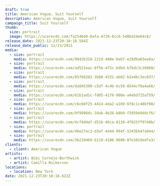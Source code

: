 ```yaml
---
draft: true
title: American Vogue, Suit Yourself
description: American Vogue, Suit Yourself
campaign_title: Suit Yourself
thumb:
  size: portrait
  image: https://ucarecdn.com/fa254040-8afa-4720-8cc6-5d0bd24e64c8/
release_date: 2021-12-23T20:10:18.594Z
release_date_public: 12/23/2021
media:
  - size: portrait
    media: https://ucarecdn.com/9042b318-221d-480e-beb7-e28d9a03ea8a/
  - size: portrait
    media: https://ucarecdn.com/ad521eac-8f5b-475c-bdbd-b7bdc3c26068/
  - size: portrait
    media: https://ucarecdn.com/85f68202-3b80-4331-ab82-b2a4bc3ec037/
  - size: portrait
    media: https://ucarecdn.com/da845390-c5df-4c4b-bc58-8544cf8a4a66/
  - size: portrait
    media: https://ucarecdn.com/61b1ad1c-fd85-41f6-908e-a4ebd725a759/
  - size: portrait
    media: https://ucarecdn.com/c6c60f25-4414-4da2-a169-6f8c1c48bf00/
  - size: portrait
    media: https://ucarecdn.com/9f9996dc-34ab-4b26-b8b9-f3959e9ddcf6/
  - size: portrait
    media: https://ucarecdn.com/4cf4d4af-d51b-46ca-8119-4f825ff9748b/
  - size: portrait
    media: https://ucarecdn.com/46e27ac3-d3af-4d44-994f-5343b547a044/
  - size: portrait
    media: https://ucarecdn.com/3b210469-b119-4186-9608-87e101dedfa3/
clients:
  - client: American Vogue
artists:
  - artist: Bibi Cornejo-Borthwick
  - artist: Camilla Nickerson
locations:
  - location: New York
date: 2021-12-23T20:10:18.622Z
---
```

